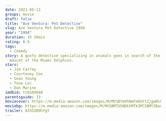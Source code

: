 ```yaml
---
date: 2021-05-11
groups: movie
draft: false
title: "Ace Ventura: Pet Detective"
slug: Ace Ventura Pet Detective 1994
year: "1994"
duration: 1h 26min
rating: 6.9
tags:
  - Comedy
story: A goofy detective specializing in animals goes in search of the missing
  mascot of the Miami Dolphins.
stars:
  - Jim Carrey
  - Courteney Cox
  - Sean Young
  - Tone Loc
  - Dan Marino
imdbid: tt0109040
parentsguide: 13
moviecover: https://m.media-amazon.com/images/M/MV5BYmVhNmFmOGYtZjgwNi00ZGQ0LThiMmQtOGZjMDUzNzJhMGIzXkEyXkFqcGdeQXVyMTMxODk2OTU@._V1_FMjpg_UX1088_.jpg
moviebg: https://m.media-amazon.com/images/M/MV5BMTU5NDk5MTk3Ml5BMl5BanBnXkFtZTcwODc1MTcwNA@@._V1_FMjpg_UX1280_.jpg
trailer: AIHIGB9hYgY
---
```

